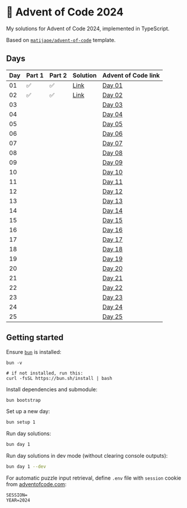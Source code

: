 # 🎄 Advent of Code 2024

My solutions for Advent of Code 2024, implemented in TypeScript.

Based on [`matijaoe/advent-of-code`](https://github.com/matijaoe/advent-of-code) template.

## Days

<!--- ✅ / 🚧 /❌  -->

| Day | Part 1 | Part 2 | Solution                      | Advent of Code link                            |
| --- | ------ | ------ | ----------------------------- | ---------------------------------------------- |
| 01  | ✅     | ✅     | [Link](./src/day-01/index.ts) | [Day 01](https://adventofcode.com/2024/day/1)  |
| 02  | ✅     | ✅     | [Link](./src/day-02/index.ts) | [Day 02](https://adventofcode.com/2024/day/2)  |
| 03  |        |        |                               | [Day 03](https://adventofcode.com/2024/day/3)  |
| 04  |        |        |                               | [Day 04](https://adventofcode.com/2024/day/4)  |
| 05  |        |        |                               | [Day 05](https://adventofcode.com/2024/day/5)  |
| 06  |        |        |                               | [Day 06](https://adventofcode.com/2024/day/6)  |
| 07  |        |        |                               | [Day 07](https://adventofcode.com/2024/day/7)  |
| 08  |        |        |                               | [Day 08](https://adventofcode.com/2024/day/8)  |
| 09  |        |        |                               | [Day 09](https://adventofcode.com/2024/day/9)  |
| 10  |        |        |                               | [Day 10](https://adventofcode.com/2024/day/10) |
| 11  |        |        |                               | [Day 11](https://adventofcode.com/2024/day/11) |
| 12  |        |        |                               | [Day 12](https://adventofcode.com/2024/day/12) |
| 13  |        |        |                               | [Day 13](https://adventofcode.com/2024/day/13) |
| 14  |        |        |                               | [Day 14](https://adventofcode.com/2024/day/14) |
| 15  |        |        |                               | [Day 15](https://adventofcode.com/2024/day/15) |
| 16  |        |        |                               | [Day 16](https://adventofcode.com/2024/day/16) |
| 17  |        |        |                               | [Day 17](https://adventofcode.com/2024/day/17) |
| 18  |        |        |                               | [Day 18](https://adventofcode.com/2024/day/18) |
| 19  |        |        |                               | [Day 19](https://adventofcode.com/2024/day/19) |
| 20  |        |        |                               | [Day 20](https://adventofcode.com/2024/day/20) |
| 21  |        |        |                               | [Day 21](https://adventofcode.com/2024/day/21) |
| 22  |        |        |                               | [Day 22](https://adventofcode.com/2024/day/22) |
| 23  |        |        |                               | [Day 23](https://adventofcode.com/2024/day/23) |
| 24  |        |        |                               | [Day 24](https://adventofcode.com/2024/day/24) |
| 25  |        |        |                               | [Day 25](https://adventofcode.com/2024/day/25) |

## Getting started

Ensure [`bun`](https://bun.sh/) is installed:

```
bun -v

# if not installed, run this:
curl -fsSL https://bun.sh/install | bash
```

Install dependencies and submodule:

```bash
bun bootstrap
```

Set up a new day:

```bash
bun setup 1
```

Run day solutions:

```bash
bun day 1
```

Run day solutions in dev mode (without clearing console outputs):

```bash
bun day 1 --dev
```

For automatic puzzle input retrieval, define `.env` file with `session` cookie from [adventofcode.com](https://adventofcode.com):

```env
SESSION=
YEAR=2024
```
